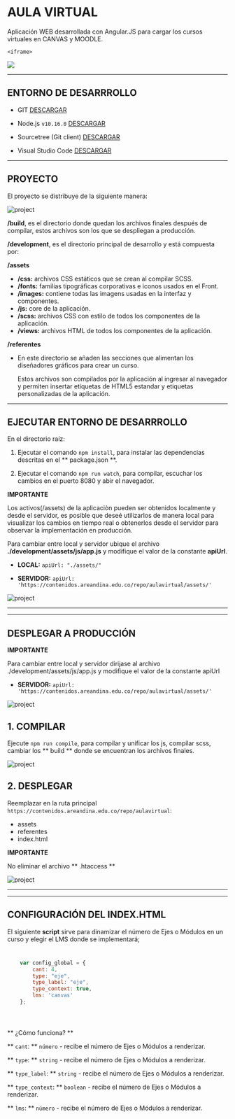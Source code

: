 #
# AULA VIRTUAL

Aplicación WEB desarrollada con Angular.JS para cargar los cursos virtuales en CANVAS y MOODLE.

`<iframe>`

![](http://contenidos.areandina.edu.co/repo/aulavirtual/readmi/aulavirtual.png)

------------------------------------------------------------------------------------------------

## ENTORNO DE DESARRROLLO

* GIT
[DESCARGAR](https://git-scm.com/downloads)

* Node.js `v10.16.0`
[DESCARGAR](https://nodejs.org/es/)

* Sourcetree (Git client)
[DESCARGAR](https://www.sourcetreeapp.com/)

* Visual Studio Code
[DESCARGAR](https://code.visualstudio.com/Download)

------------------------------------------------------------------------------------------------

## PROYECTO

El proyecto se distribuye de la siguiente manera:

![project](http://contenidos.areandina.edu.co/repo/aulavirtual/readmi/project.png)

**/build**, es el directorio donde quedan los archivos finales después de compilar, estos archivos son los que se despliegan a producción.

**/development**, es el directorio principal de desarrollo y está compuesta por:

**/assets**

* **/css:** archivos CSS estáticos que se crean al compilar SCSS.
* **/fonts:** familias tipográficas corporativas e iconos usados en el Front.
* **/images:** contiene todas las imagens usadas en la interfaz y componentes.
* **/js:** core de la aplicación.
* **/scss:** archivos CSS con estilo de todos los componentes de la aplicación.
* **/views:** archivos HTML de todos los componentes de la aplicación.

**/referentes** 

* En este directorio se añaden las secciones que alimentan los diseñadores gráficos para crear un curso.

	Estos archivos son compilados por la aplicación al ingresar al navegador y permiten insertar etiquetas de HTML5 estandar y etiquetas personalizadas de la aplicación.
	
------------------------------------------------------------------------------------------------

## EJECUTAR ENTORNO DE DESARRROLLO

En el directorio raíz:

1. Ejecutar el comando `npm install`, para instalar las dependencias descritas en el ** package.json **.


2. Ejecutar el comando `npm run watch`, para compilar, escuchar los cambios en el puerto 8080 y abir el navegador.



**IMPORTANTE**

Los activos(/assets) de la aplicaciòn pueden ser obtenidos localmente y desde el servidor, es posible que deseé utilizarlos de manera local para visualizar los cambios en tiempo real o obtenerlos desde el servidor para observar la implementación en producción.

Para cambiar entre local y servidor ubique el archivo **./development/assets/js/app.js** y modifique el valor de la constante **apiUrl**.


* **LOCAL:**
`apiUrl: "./assets/"`

* **SERVIDOR:**
`apiUrl: 'https://contenidos.areandina.edu.co/repo/aulavirtual/assets/'`




![project](http://contenidos.areandina.edu.co/repo/aulavirtual/readmi/appdeve.png)

------------------------------------------------------------------------------------------------


------------------------------------------------------------------------------------------------

## DESPLEGAR A PRODUCCIÓN

**IMPORTANTE**

Para cambiar entre local y servidor dirijase al archivo ./development/assets/js/app.js y modifique el valor de la constante apiUrl

* **SERVIDOR:**
`apiUrl: 'https://contenidos.areandina.edu.co/repo/aulavirtual/assets/'`

![project](http://contenidos.areandina.edu.co/repo/aulavirtual/readmi/approd.png)

## 1. COMPILAR

Ejecute `npm run compile`, para compilar y unificar los js, compilar scss, cambiar los  ** build ** donde se encuentran los archivos finales.

![project](http://contenidos.areandina.edu.co/repo/aulavirtual/readmi/dist.png)

## 2. DESPLEGAR

Reemplazar en la ruta principal `https://contenidos.areandina.edu.co/repo/aulavirtual`:

* assets
* referentes
* index.html

**IMPORTANTE**

No eliminar el archivo ** .htaccess **

![project](http://contenidos.areandina.edu.co/repo/aulavirtual/readmi/ftp.png)

------------------------------------------------------------------------------------------------

------------------------------------------------------------------------------------------------

## CONFIGURACIÓN DEL INDEX.HTML

El siguiente **script** sirve para dinamizar el número de Ejes o Módulos en un curso y elegir el LMS donde se implementará;

#
```javascript
	var config_global = {
		cant: 4, 
		type: "eje",
		type_label: "eje",
		type_context: true,
		lms: 'canvas'
	};
	
```
#
** ¿Cómo funciona? **

** `cant`: ** `número` - recibe el número de Ejes o Módulos a renderizar.

** `type`:  ** `string` - recibe el número de Ejes o Módulos a renderizar.

** `type_label`:  ** `string` - recibe el número de Ejes o Módulos a renderizar.

** `type_context`:  ** `boolean` - recibe el número de Ejes o Módulos a renderizar.

** `lms`:  ** `número` - recibe el número de Ejes o Módulos a renderizar.
	


	
	
